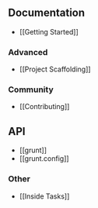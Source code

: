 
## Documentation
* [[Getting Started]]

### Advanced
* [[Project Scaffolding]]

### Community
* [[Contributing]]

## API
* [[grunt]]
* [[grunt.config]]

### Other
* [[Inside Tasks]]
